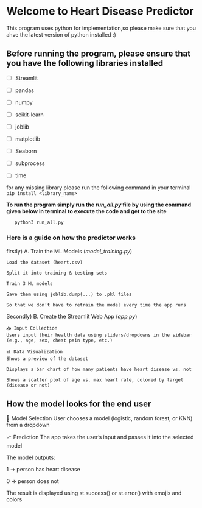 # Welcome to Heart Disease Predictor

This program uses python for implementation,so please make sure that you ahve the latest version of python installed :)

## Before running the program, please ensure that you have the following libraries installed

  - [ ] Streamlit
  - [ ] pandas
  - [ ] numpy
  - [ ] scikit-learn
  - [ ] joblib
  - [ ] matplotlib
  - [ ] Seaborn
  - [ ] subprocess
  - [ ] time
        

for any missing library please run the following command in your terminal 
     `pip install <library_name>`

 **To run the program simply run the *run_all.py* file by using the command given below in terminal to execute the code and get to the site**

       python3 run_all.py 
### Here is a guide on how the predictor works
firstly)
 A. Train the ML Models (*model_training.py*)
   
    Load the dataset (heart.csv)

    Split it into training & testing sets

    Train 3 ML models

    Save them using joblib.dump(...) to .pkl files

    So that we don’t have to retrain the model every time the app runs

Secondly)
  B. Create the Streamlit Web App (*app.py*)
     
    📥 Input Collection
    Users input their health data using sliders/dropdowns in the sidebar (e.g., age, sex, chest pain type, etc.)

    📊 Data Visualization
    Shows a preview of the dataset

    Displays a bar chart of how many patients have heart disease vs. not

    Shows a scatter plot of age vs. max heart rate, colored by target (disease or not)


## How the model looks for the end user 

🧠 Model Selection
User chooses a model (logistic, random forest, or KNN) from a dropdown

📈 Prediction
The app takes the user’s input and passes it into the selected model

The model outputs:

1 → person has heart disease

0 → person does not

The result is displayed using st.success() or st.error() with emojis and colors
